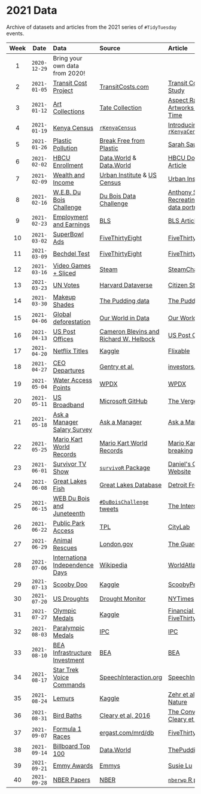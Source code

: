 # 2021 Data

Archive of datasets and articles from the 2021 series of `#TidyTuesday` events.

| Week | Date | Data | Source | Article
| :---: | :---: | :--- | :--- | :---|
| 1 | `2020-12-29` | Bring your own data from 2020! | | |
| 2 | `2021-01-05` | [Transit Cost Project](2021-01-05/readme.md) | [TransitCosts.com](https://transitcosts.com/) | [Transit Costs Case Study](https://transitcosts.com/city/boston-case-the-story-of-the-green-line-extension/) |
| 3 | `2021-01-12` | [Art Collections](2021-01-12/readme.md) | [Tate Collection](http://bit.ly/3sev5lM) | [Aspect Ratio of Artworks through Time](https://josephlewis.github.io/aspect.html) |
| 4 | `2021-01-19` | [Kenya Census](2021-01-19/readme.md) | [`rKenyaCensus`](https://github.com/Shelmith-Kariuki/rKenyaCensus) | [Introducing `rKenyaCensus`](https://shelkariuki.netlify.app/post/rkenyacensus/) |
| 5 | `2021-01-26` | [Plastic Pollution](2021-01-26/readme.md) | [Break Free from Plastic](https://www.breakfreefromplastic.org) | [Sarah Sauve](https://github.com/sarahsauve/TidyTuesdays/blob/master/BFFPDashboard/BlogPost.md) |
| 6 | `2021-02-02` | [HBCU Enrollment](2021-02-02/readme.md) | [Data.World](https://data.world/nces/hbcu-fall-enrollment-1976-2015) & [Data.World](https://data.world/nces/high-school-completion-and-bachelors-degree-attainment) | [HBCU Donations Article](https://theundefeated.com/features/how-hbcus-are-using-more-than-250-million-in-donations/) |
| 7 | `2021-02-09` | [Wealth and Income](2021-02-09/readme.md) | [Urban Institute](https://apps.urban.org/features/wealth-inequality-charts/) & [US Census](https://www.census.gov/data/tables/time-series/demo/income-poverty/historical-income-households.html) | [Urban Institute](https://apps.urban.org/features/wealth-inequality-charts/) |
| 8 | `2021-02-16` | [W.E.B. Du Bois Challenge](2021-02-16/readme.md) | [Du Bois Data Challenge](https://github.com/ajstarks/dubois-data-portraits/tree/master/challenge) | [Anthony Starks - Recreating Du Bois's data portraits](https://medium.com/nightingale/recreating-w-e-b-du-boiss-data-portraits-87dd36096f34) |
| 9 | `2021-02-23` | [Employment and Earnings](2021-02-23/readme.md) | [BLS](https://www.bls.gov/cps/tables.htm#charemp_m) | [BLS Article](https://www.bls.gov/careeroutlook/2018/article/blacks-in-the-labor-force.htm) |
| 10 | `2021-03-02` | [SuperBowl Ads](2021-03-02/readme.md) | [FiveThirtyEight](https://github.com/fivethirtyeight/superbowl-ads) | [FiveThirtyEight](https://projects.fivethirtyeight.com/super-bowl-ads/) |
| 11 | `2021-03-09` | [Bechdel Test](2021-03-09/readme.md) | [FiveThirtyEight](https://github.com/fivethirtyeight/data/tree/master/bechdel) | [FiveThirtyEight](https://fivethirtyeight.com/features/the-dollar-and-cents-case-against-hollywoods-exclusion-of-women/) |
| 12 | `2021-03-16` | [Video Games + Sliced](2021-03-16/readme.md) | [Steam](https://www.kaggle.com/michau96/popularity-of-games-on-steam) | [SteamCharts](https://steamcharts.com/) |
| 13 | `2021-03-23` | [UN Votes](2021-03-23/readme.md) | [Harvard Dataverse](https://dataverse.harvard.edu/dataset.xhtml?persistentId=hdl:1902.1/12379) | [Citizen Statistician](http://www.citizen-statistician.org/2021/03/open-source-contribution-as-a-student-project/) |
| 14 | `2021-03-30` | [Makeup Shades](2021-03-30/readme.md) | [The Pudding data](https://github.com/the-pudding/data/tree/master/foundation-names) | [The Pudding](https://pudding.cool/2021/03/foundation-names/) |
| 15 | `2021-04-06` | [Global deforestation](2021-04-06/readme.md) | [Our World in Data](https://ourworldindata.org/forests-and-deforestation) | [Our World in Data](https://ourworldindata.org/forests-and-deforestation) |
| 16 | `2021-04-13` | [US Post Offices](2021-04-13/readme.md) | [Cameron Blevins and Richard W. Helbock](https://dataverse.harvard.edu/dataset.xhtml?persistentId=doi:10.7910/DVN/NUKCNA) | [US Post Offices](https://cblevins.github.io/us-post-offices/) |
| 17 | `2021-04-20` | [Netflix Titles](2021-04-20/readme.md) | [Kaggle](https://www.kaggle.com/shivamb/netflix-shows) | [Flixable](https://flixable.com/netflix-museum/) |
| 18 | `2021-04-27` | [CEO Departures](2021-04-27/readme.md) | [Gentry et al.](https://onlinelibrary.wiley.com/doi/abs/10.1002/smj.3278) | [investors.com](https://www.investors.com/news/ceo-turnover-bailing-out-droves/) |
| 19 | `2021-05-04` | [Water Access Points](2021-05-04/readme.md) | [WPDX](https://www.waterpointdata.org/) | [WPDX](https://www.waterpointdata.org/) |
| 20 | `2021-05-11` | [US Broadband](2021-05-11/readme.md) | [Microsoft GitHub](https://github.com/microsoft/USBroadbandUsagePercentages) | [The Verge](https://www.theverge.com/22418074/broadband-gap-america-map-county-microsoft-data) |
| 21 | `2021-05-18` | [Ask a Manager Salary Survey](2021-05-18/readme.md) | [Ask a Manager](https://docs.google.com/spreadsheets/d/1IPS5dBSGtwYVbjsfbaMCYIWnOuRmJcbequohNxCyGVw/edit?resourcekey#gid=1625408792) | [Ask a Manager](https://www.askamanager.org/2021/05/some-findings-from-24000-peoples-salaries.html) |
| 22 | `2021-05-25` | [Mario Kart World Records](2021-05-25/readme.md) | [Mario Kart World Records](https://mkwrs.com/) | [Mario Kart Record-breaking](https://www.thegamer.com/mario-kart-64-speedrunner-is-the-first-to-hit-a-190000-trick-breaks-two-world-records-at-once/) |
| 23 | `2021-06-01` | [Survivor TV Show](2021-06-01/readme.md) | [`survivoR` Package](https://github.com/doehm/survivoR) | [Daniel's Oehm's Website](http://gradientdescending.com/survivor-data-from-the-tv-series-in-r/) |
| 24 | `2021-06-08` | [Great Lakes Fish](2021-06-08/readme.md) | [Great Lakes Database](http://www.glfc.org/great-lakes-databases.php) | [Detroit Free Press](https://www.freep.com/story/news/local/michigan/2017/10/23/king-chinook-salmon-great-lakes-fish/780231001/) |
| 25 | `2021-06-15` | [WEB Du Bois and Juneteenth](2021-06-15/readme.md) | [`#DuBoisChallenge` tweets](https://public.tableau.com/app/profile/sekou.tyler/viz/DuBoisChalllenge2021TwitterMetrics/DuBoisChallenge2021TwitterActivity) | [The Intercept](https://theintercept.com/2020/06/19/how-to-mark-juneteenth-in-the-year-2020/) |
| 26 | `2021-06-22` | [Public Park Access](2021-06-22/readme.md) | [TPL](https://www.tpl.org/parks-and-an-equitable-recovery-parkscore-report) | [CityLab](https://www.bloomberg.com/news/articles/2021-05-27/the-cities-where-people-of-color-can-walk-to-a-park) |
| 27 | `2021-06-29` | [Animal Rescues](2021-06-29/readme.md) | [London.gov](https://data.london.gov.uk/dataset/animal-rescue-incidents-attended-by-lfb) | [The Guardian](https://www.theguardian.com/world/2021/jan/08/animal-rescues-london-fire-brigade-rise-2020-pandemic-year) |
| 28 | `2021-07-06` | [Internationa Independence Days](2021-07-06/readme.md) | [Wikipedia](https://en.wikipedia.org/wiki/List_of_national_independence_days) | [WorldAtlas.com](https://www.worldatlas.com/articles/list-of-independence-days-by-country.html) |
| 29 | `2021-07-13` | [Scooby Doo](2021-07-13/readme.md) | [Kaggle](https://www.kaggle.com/williamschooleman/scoobydoo-complete) | [ScoobyPedia](https://scoobydoo.fandom.com/wiki/Scoobypedia) |
| 30 | `2021-07-20` | [US Droughts](2021-07-20/readme.md) | [Drought Monitor](https://droughtmonitor.unl.edu/DmData/DataDownload.aspx) | [NYTimes](https://www.nytimes.com/interactive/2021/06/11/climate/california-western-drought-map.html) & [CNN](https://www.cnn.com/2021/06/17/weather/west-california-drought-maps/index.html) |
| 31 | `2021-07-27` | [Olympic Medals](2021-07-27/readme.md) | [Kaggle](https://www.kaggle.com/heesoo37/120-years-of-olympic-history-athletes-and-results) | [Financial Times](https://ig.ft.com/tokyo-olympics-alternative-medal-table/) & [FiveThirtyEight](https://projects.fivethirtyeight.com/olympics-medal-count/) |
| 32 | `2021-08-03` | [Paralympic Medals](2021-08-03/readme.md) | [IPC](https://db.ipc-services.org/sdms/hira) | [IPC](https://www.paralympic.org/feature/1964-1988-it-was-all-about-zipora-rubin-rosenbaum-s-dominance) |
| 33 | `2021-08-10` | [BEA Infrastructure Investment](2021-08-10/readme.md) | [BEA](https://www.bea.gov/system/files/2021-01/infrastructure-data-may-2020.xlsx) | [BEA](https://www.bea.gov/system/files/papers/BEA-WP2020-12.pdf) |
| 34 | `2021-08-17` | [Star Trek Voice Commands](2021-08-17/readme.md) | [SpeechInteraction.org](http://www.speechinteraction.org/TNG/) | [SpeechInteraction.org](http://www.speechinteraction.org/TNG/) |
| 35 | `2021-08-24` | [Lemurs](2021-08-24/readme.md) | [Kaggle](https://www.kaggle.com/jessemostipak/duke-lemur-center-data) | [Zehr et al, 2014 - Nature](https://www.nature.com/articles/sdata201419) |
| 36 | `2021-08-31` | [Bird Baths](2021-08-31/readme.md) | [Cleary et al, 2016](https://journals.plos.org/plosone/article?id=10.1371/journal.pone.0150899#abstract0) | [The Conversation](https://theconversation.com/bath-bullies-bacteria-and-battlegrounds-the-secret-world-of-bird-baths-65629) & [Cleary et al, 2016](https://journals.plos.org/plosone/article?id=10.1371/journal.pone.0150899#abstract0) |
| 37 | `2021-09-07` | [Formula 1 Races](2021-09-07/readme.md) | [ergast.com/mrd/db](https://ergast.com/mrd/db/) | [FiveThirtyEight](https://fivethirtyeight.com/features/formula-one-racing/) |
| 38 | `2021-09-14` | [Billboard Top 100](2021-09-14/readme.md) | [Data.World](https://data.world/kcmillersean/billboard-hot-100-1958-2017#) | [ThePudding](https://pudding.cool/projects/music-history/) |
| 39 | `2021-09-21` | [Emmy Awards](2021-09-21/readme.md) | [Emmys](https://www.emmys.com/awards/nominations/award-search) | [Susie Lu](https://bit.ly/3hQNZM8) |
| 40 | `2021-09-28` | [NBER Papers](2021-09-28/readme.md) | [NBER](https://www.emmys.com/awards/nominations/award-search) | [`nberwp` R package](https://github.com/bldavies/nberwp) |
